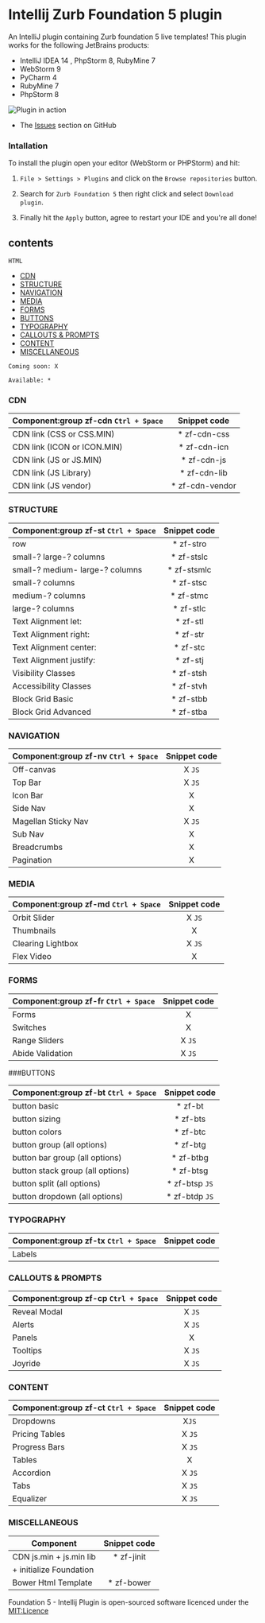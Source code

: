 Intellij Zurb Foundation 5 plugin
==================================

An IntelliJ plugin containing Zurb foundation 5 live templates! This plugin works for the following JetBrains products:

- IntelliJ IDEA 14 , PhpStorm 8, RubyMine 7
- WebStorm 9
- PyCharm 4
- RubyMine 7
- PhpStorm 8


![Plugin in action](https://github.com/manolenso/intellij-foundation5/blob/master/screencasts/starter-template.gif)

- The [Issues](https://github.com/manolenso/intellij-foundation5/issues) section on GitHub


### Intallation

To install the plugin open your editor (WebStorm or PHPStorm) and hit:

1) `File > Settings > Plugins` and click on the `Browse repositories` button.

2) Search for `Zurb Foundation 5` then right click and select `Download plugin`.

3) Finally hit the `Apply` button, agree to restart your IDE and you're all done!

## contents

 `HTML`
- [CDN](#cdn)
- [STRUCTURE](#structure)
- [NAVIGATION](#navigation)
- [MEDIA](#media)
- [FORMS](#forms)
- [BUTTONS](#buttons)
- [TYPOGRAPHY](#typography)
- [CALLOUTS & PROMPTS](#callouts&prompts)
- [CONTENT](#content)
- [MISCELLANEOUS](#miscellaneous)


 `Coming soon: X`

 `Available: *`


### CDN

| Component:group zf-cdn `Ctrl + Space`| Snippet code                   |
|--------------------------------- | :-----------------------------:|
| CDN link (CSS or CSS.MIN)      | * zf-cdn-css                   |
| CDN link (ICON or ICON.MIN)    | * zf-cdn-icn                   |
| CDN link (JS  or JS.MIN)       | * zf-cdn-js                    |
| CDN link (JS Library)          | * zf-cdn-lib                   |
| CDN link (JS vendor)           | * zf-cdn-vendor                |

### STRUCTURE

| Component:group zf-st `Ctrl + Space`| Snippet code                |
|----------------------------------| :-----------------------------:|
| row                              | * zf-stro                       |
| small-? large-? columns          | * zf-stslc                     |
| small-? medium- large-? columns  | * zf-stsmlc                    |
| small-? columns                  | * zf-stsc                      |
| medium-? columns                 | * zf-stmc                      |
| large-? columns                  | * zf-stlc                      |
| Text Alignment let:              | * zf-stl                       |
| Text Alignment right:            | * zf-str                       |
| Text Alignment center:           | * zf-stc                       |
| Text Alignment justify:          | * zf-stj                       |
| Visibility Classes               | * zf-stsh                      |
| Accessibility Classes            | * zf-stvh                      |
| Block Grid Basic                 | * zf-stbb                      |
| Block Grid Advanced              | * zf-stba                      |

### NAVIGATION

| Component:group zf-nv `Ctrl + Space` | Snippet code                   |
|----------------------------------| :-----------------------------:|
| Off-canvas | X `JS` |
| Top Bar |    X   `JS` |
| Icon Bar |  X  |
| Side Nav |   X |
| Magellan Sticky Nav |  X   `JS` |
| Sub Nav  | X |
| Breadcrumbs | X |
| Pagination | X |


### MEDIA

| Component:group zf-md `Ctrl + Space` | Snippet code                   |
|----------------------------------| :-----------------------------:|
|Orbit Slider | X `JS` |
|Thumbnails  | X  |
|Clearing Lightbox | X `JS` |
|Flex Video |  X  |

### FORMS

| Component:group zf-fr `Ctrl + Space` | Snippet code                   |
|----------------------------------| :-----------------------------:|
|Forms  | X |
|Switches | X |
|Range Sliders | X `JS` |
|Abide Validation  | X `JS`   |


###BUTTONS

| Component:group zf-bt `Ctrl + Space`  | Snippet code                   |
|----------------------------------| :-----------------------------:|
| button basic                     | * zf-bt                        |
| button sizing                    | * zf-bts                       |
| button colors                    | * zf-btc                       |
| button group (all options)       | * zf-btg                       |
| button bar group (all options)   | * zf-btbg                      |
| button stack group (all options) | * zf-btsg                      |
| button split (all options)       | * zf-btsp              `JS`    |
| button dropdown (all options)    | * zf-btdp              `JS`    |




### TYPOGRAPHY

| Component:group zf-tx `Ctrl + Space` | Snippet code                   |
|----------------------------------| :-----------------------------:|
| Labels     |       |


### CALLOUTS & PROMPTS

| Component:group zf-cp `Ctrl + Space` | Snippet code                   |
|----------------------------------| :-----------------------------:|
| Reveal Modal   | X `JS`    |
| Alerts     |  X `JS`   |
| Panels     |  X  |
| Tooltips  | X `JS`   |
| Joyride   |  X `JS`   |


### CONTENT

| Component:group zf-ct `Ctrl + Space` | Snippet code                   |
|----------------------------------| :-----------------------------:|
| Dropdowns  |  X`JS` |
| Pricing Tables | X `JS`   |
| Progress Bars  | X `JS` |
| Tables    |   X    |
| Accordion    |  X `JS`    |
| Tabs  |   X  `JS`    |
| Equalizer  |   X  `JS`    |


### MISCELLANEOUS

| Component                        | Snippet code                   |
|----------------------------------| :-----------------------------:|
| CDN js.min + js.min lib          | * zf-jinit                     |
|  + initialize Foundation         |                                |
| Bower Html Template              | * zf-bower                     |
 

Foundation 5 - Intellij Plugin is open-sourced software licenced under the [MIT:Licence](http://opensource.org/licenses/MIT)